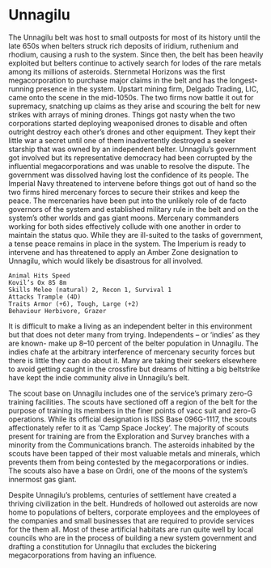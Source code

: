 # Unnagilu

The Unnagilu belt was host to small outposts for most of its history until the late 650s when belters struck rich deposits of iridium, ruthenium and rhodium, causing a rush to the system. Since then, the belt has been heavily exploited but belters continue to actively search for lodes of the rare metals among its millions of asteroids. Sternmetal Horizons was the first megacorporation to purchase major claims in the belt and has the longest-running presence in the system. Upstart mining firm, Delgado Trading, LIC, came onto the scene in the mid-1050s. The two firms now battle it out for supremacy, snatching up claims as they arise and scouring the belt for new strikes with arrays of mining drones. Things got nasty when the two corporations started deploying weaponised drones to disable and often outright destroy each other’s drones and other equipment. They kept their little war a secret until one of them inadvertently destroyed a seeker starship that was owned by an independent belter. Unnagilu’s government got involved but its representative democracy had been corrupted by the influential megacorporations and was unable to resolve the dispute. The government was dissolved having lost the confidence of its people. The Imperial Navy threatened to intervene before things got out of hand so the two firms hired mercenary forces to secure their strikes and keep the peace. The mercenaries have been put into the unlikely role of de facto governors of the system and established military rule in the belt and on the system’s other worlds and gas giant moons. Mercenary commanders working for both sides effectively collude with one another in order to maintain the status quo. While they are ill-suited to the tasks of government, a tense peace remains in place in the system. The Imperium is ready to intervene and has threatened to apply an Amber Zone designation to Unnagilu, which would likely be disastrous for all involved.

```
Animal Hits Speed
Kovil’s Ox 85 8m
Skills Melee (natural) 2, Recon 1, Survival 1
Attacks Trample (4D)
Traits Armor (+6), Tough, Large (+2)
Behaviour Herbivore, Grazer
```

It is difficult to make a living as an independent belter in this environment but that does not deter many from trying. Independents – or ‘indies’ as they are known- make up 8–10 percent of the belter population in Unnagilu. The indies chafe at the arbitrary interference of mercenary security forces but there is little they can do about it. Many are taking their seekers elsewhere to avoid getting caught in the crossfire but dreams of hitting a big beltstrike have kept the indie community alive in Unnagilu’s belt.

The scout base on Unnagilu includes one of the service’s primary zero-G training facilities. The scouts have sectioned off a region of the belt for the purpose of training its members in the finer points of vacc suit and zero-G operations. While its official designation is IISS Base 096G-1117, the scouts affectionately refer to it as ‘Camp Space Jockey’. The majority of scouts present for training are from the Exploration and Survey branches with a minority from the Communications branch. The asteroids inhabited by the scouts have been tapped of their most valuable metals and minerals, which prevents them from being contested by the megacorporations or indies. The scouts also have a base on Ordri, one of the moons of the system’s innermost gas giant.

Despite Unnagilu’s problems, centuries of settlement have created a thriving civilization in the belt. Hundreds of hollowed out asteroids are now home to populations of belters, corporate employees and the employees of the companies and small businesses that are required to provide services for the them all. Most of these artificial habitats are run quite well by local councils who are in the process of building a new system government and drafting a constitution for Unnagilu that excludes the bickering megacorporations from having an influence.
